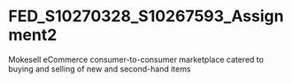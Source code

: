 # FED_S10270328_S10267593_Assignment2
Mokesell eCommerce consumer-to-consumer marketplace catered to buying and selling of new and second-hand items
